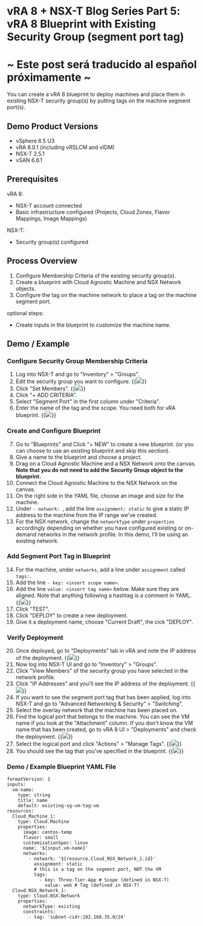 # vRA 8 + NSX-T Blog Series Part 5: vRA 8 Blueprint with Existing Security Group (segment port tag)


# ~ Este post será traducido al español próximamente ~

You can create a vRA 8 blueprint to deploy machines and place them in existing NSX-T security group(s) by putting tags on the machine segment port(s).

## Demo Product Versions  
* vSphere 6.5 U3
* vRA 8.0.1 (including vRSLCM and vIDM)
* NSX-T 2.5.1
* vSAN 6.6.1

## Prerequisites
vRA 8:
* NSX-T account connected
* Basic infrastructure configured (Projects, Cloud Zones, Flavor Mappings, Image Mappings)

NSX-T:
* Security group(s) configured


## Process Overview
1. Configure Membership Criteria of the existing security group(s).
2. Create a blueprint with Cloud Agnostic Machine and NSX Network objects.
3. Configure the tag on the machine network to place a tag on the machine segment port.

optional steps:
* Create inputs in the blueprint to customize the machine name.


## Demo / Example

### Configure Security Group Membership Criteria
1. Log into NSX-T and go to "Inventory" > "Groups".
2. Edit the security group you want to configure. 
{{<image src="step2.png" linked="true">}}
3. Click "Set Members".
{{<image src="step3.png" linked="true">}}
4. Click "+ ADD CRITERIA".
5. Select "Segment Port" in the first column under "Criteria".
6. Enter the name of the tag and the scope. You need both for vRA blueprint.
{{<image src="step6.png" linked="true">}}

### Create and Configure Blueprint
7. Go to "Blueprints" and Click "+ NEW" to create a new blueprint. (or you can choose to use an existing blueprint and skip this section).
8. Give a name to the blueprint and choose a project.
9. Drag on a Cloud Agnostic Machine and a NSX Network onto the canvas. <b>Note that you do not need to add the Security Group object to the blueprint.</b>
10. Connect the Cloud Agnostic Machine to the NSX Network on the canvas. 
11. On the right side in the YAML file, choose an image and size for the machine. 
12. Under `- network: `, add the line `assignment: static` to give a static IP address to the machine from the IP range we've created.
13. For the NSX network, change the `networkType` under `properties` accordingly depending on whether you have configured existing or on-demand networks in the network profile. In this demo, I'll be using an existing network. 

### Add Segment Port Tag in Blueprint
14. For the machine, under `networks`, add a line under `assignment` called `tags:`.
15. Add the line `- key: <insert scope name>`.
16. Add the line `value: <insert tag name>` below. Make sure they are aligned.
Note that anything following a hashtag is a comment in YAML.
{{<image src="step16.png" linked="true">}}
17. Click "TEST".
18. Click "DEPLOY" to create a new deployment.
19. Give it a deployment name, choose "Current Draft", the cick "DEPLOY".

### Verify Deployment
20. Once deployed, go to "Deployments" tab in vRA and note the IP address of the deployment.
{{<image src="step20.png" linked="true">}}
21. Now log into NSX-T UI and go to "Inventory" > "Groups".
22. Click "View Members" of the security group you have selected in the network profile.
23. Click "IP Addresses" and you'll see the IP address of the deployment. 
{{<image src="step23.png" linked="true">}}
24. If you want to see the segment port tag that has been applied, log into NSX-T and go to "Advanced Networking & Security" > "Switching".
25. Select the overlay network that the machine has been placed on.
26. Find the logical port that belongs to the machine. You can see the VM name if you look at the "Attachment" column. If you don't know the VM name that has been created, go to vRA 8 UI > "Deployments" and check the deployment.
{{<image src="step26.png" linked="true">}}
27. Select the logical port and click "Actions" > "Manage Tags".
{{<image src="step27.png" linked="true">}}
28. You should see the tag that you've specified in the blueprint.
{{<image src="step28.png" linked="true">}}

### Demo / Example Blueprint YAML File
```
formatVersion: 1
inputs:
  vm-name:
    type: string
    title: name
    default: existing-sg-vm-tag-vm
resources:
  Cloud_Machine_1:
    type: Cloud.Machine
    properties:
      image: centos-temp
      flavor: small
      customizationSpec: linux
      name: '${input.vm-name}'
      networks:
        - network: '${resource.Cloud_NSX_Network_1.id}'
          assignment: static
          # this is a tag on the segment port, NOT the VM
          tags:
            - key: Three-Tier-App # Scope (defined in NSX-T)
              value: web # Tag (defined in NSX-T)
  Cloud_NSX_Network_1:
    type: Cloud.NSX.Network
    properties:
      networkType: existing
      constraints:
        - tag: 'subnet-cidr:192.168.35.0/24'
```

